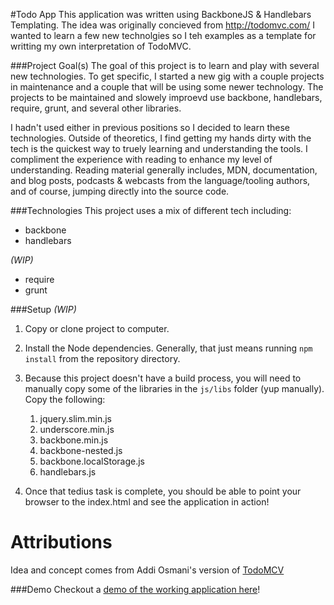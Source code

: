 #Todo App 
This application was written using BackboneJS & Handlebars Templating. The idea was originally concieved from http://todomvc.com/ 
I wanted to learn a few new technolgies so I teh examples as a template for writting my own interpretation of TodoMVC.
 
###Project Goal(s)
The goal of this project is to learn and play with several new technologies. To get specific, I started a new gig with a 
couple projects in maintenance and a couple that will be using some newer technology. The projects to be maintained and 
slowely improevd use backbone, handlebars, require, grunt, and several other libraries.

I hadn't used either in previous positions so I decided to learn these technologies. Outside of theoretics, I find getting 
my hands dirty with the tech is the quickest way to truely learning and understanding the tools. I compliment the experience 
with reading to enhance my level of understanding. Reading material generally includes, MDN, documentation, and blog posts, 
podcasts & webcasts from the language/tooling authors, and of course, jumping directly into the source code.

###Technologies
This project uses a mix of different tech including:

- backbone
- handlebars

*(WIP)*

- require
- grunt

###Setup
*(WIP)*

1. Copy or clone project to computer.
1. Install the Node dependencies. Generally, that just means running `npm install` from the repository directory.
1. Because this project doesn't have a build process, you will need to manually copy some of the libraries in the `js/libs` folder (yup manually). Copy the following:

    1. jquery.slim.min.js
    1. underscore.min.js
    1. backbone.min.js
    1. backbone-nested.js
    1. backbone.localStorage.js
    1. handlebars.js

1. Once that tedius task is complete, you should be able to point your browser to the index.html and see the application in action!

# Attributions
Idea and concept comes from Addi Osmani's version of [TodoMCV](http://todomvc.com/)

###Demo
Checkout a [demo of the working application here](https://jagretz.github.io/todo-backbone/)!

